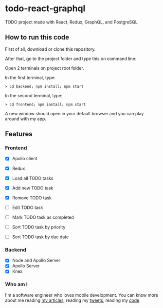 # todo-react-graphql
TODO project made with React, Redux, GraphQL, and PostgreSQL

## How to run this code

First of all, download or clone this repository.

After that, go to the project folder and type this on command line:

Open 2 terminals on project root folder.

In the first terminal, type:
```
> cd backend; npm install; npm start
```

In the second terminal, type:
```
> cd frontend; npm install; npm start
```

A new window should open in your default browser and you can play around with my app.


## Features

### Frontend
- [x] Apollo client
- [x] Redux
- [x] Load all TODO tasks
- [x] Add new TODO task
- [x] Remove TODO task
- [ ] Edit TODO task
- [ ] Mark TODO task as completed
- [ ] Sort TODO task by priority
- [ ] Sort TODO task by due date


### Backend
- [x] Node and Apollo Server
- [x] Apollo Server
- [x] Knex

### Who am I

I'm a software engineer who loves mobile development. You can know more about me reading [my articles](http://blog.josenaves.com), reading my [tweets](http://twitter.com/josenaves), reading my [code](http://github.com/josenaves).

